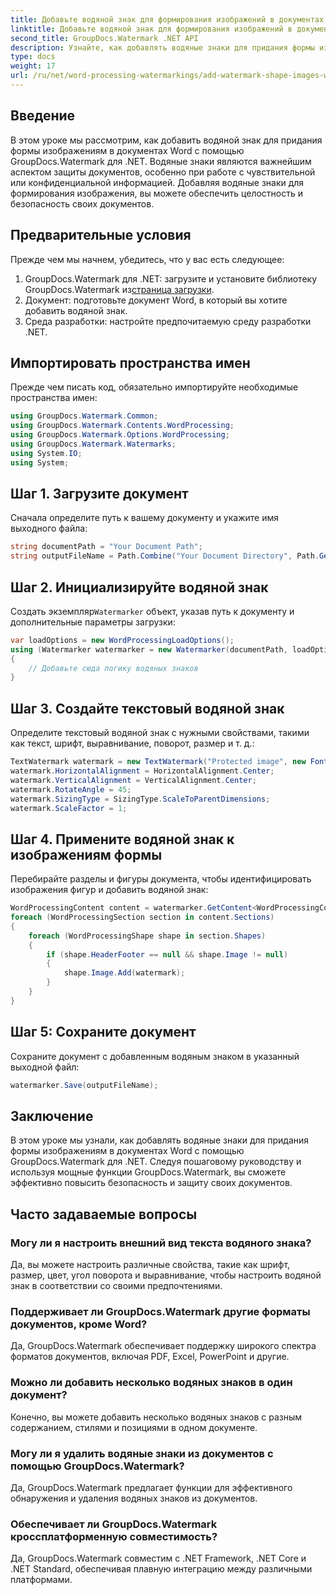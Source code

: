 ```yaml
---
title: Добавьте водяной знак для формирования изображений в документах Word
linktitle: Добавьте водяной знак для формирования изображений в документах Word
second_title: GroupDocs.Watermark .NET API
description: Узнайте, как добавлять водяные знаки для придания формы изображениям в документах Word с помощью GroupDocs.Watermark для .NET. Повысьте безопасность документов с помощью этого руководства.
type: docs
weight: 17
url: /ru/net/word-processing-watermarkings/add-watermark-shape-images-word-docs/
---
```

## Введение
В этом уроке мы рассмотрим, как добавить водяной знак для придания формы изображениям в документах Word с помощью GroupDocs.Watermark для .NET. Водяные знаки являются важнейшим аспектом защиты документов, особенно при работе с чувствительной или конфиденциальной информацией. Добавляя водяные знаки для формирования изображения, вы можете обеспечить целостность и безопасность своих документов.
## Предварительные условия
Прежде чем мы начнем, убедитесь, что у вас есть следующее:
1.  GroupDocs.Watermark для .NET: загрузите и установите библиотеку GroupDocs.Watermark из[страница загрузки](https://releases.groupdocs.com/Watermark/net/).
2. Документ: подготовьте документ Word, в который вы хотите добавить водяной знак.
3. Среда разработки: настройте предпочитаемую среду разработки .NET.
## Импортировать пространства имен
Прежде чем писать код, обязательно импортируйте необходимые пространства имен:
```csharp
using GroupDocs.Watermark.Common;
using GroupDocs.Watermark.Contents.WordProcessing;
using GroupDocs.Watermark.Options.WordProcessing;
using GroupDocs.Watermark.Watermarks;
using System.IO;
using System;
```
## Шаг 1. Загрузите документ
Сначала определите путь к вашему документу и укажите имя выходного файла:
```csharp
string documentPath = "Your Document Path";
string outputFileName = Path.Combine("Your Document Directory", Path.GetFileName(documentPath));
```
## Шаг 2. Инициализируйте водяной знак
 Создать экземпляр`Watermarker` объект, указав путь к документу и дополнительные параметры загрузки:
```csharp
var loadOptions = new WordProcessingLoadOptions();
using (Watermarker watermarker = new Watermarker(documentPath, loadOptions))
{
    // Добавьте сюда логику водяных знаков
}
```
## Шаг 3. Создайте текстовый водяной знак
Определите текстовый водяной знак с нужными свойствами, такими как текст, шрифт, выравнивание, поворот, размер и т. д.:
```csharp
TextWatermark watermark = new TextWatermark("Protected image", new Font("Arial", 8));
watermark.HorizontalAlignment = HorizontalAlignment.Center;
watermark.VerticalAlignment = VerticalAlignment.Center;
watermark.RotateAngle = 45;
watermark.SizingType = SizingType.ScaleToParentDimensions;
watermark.ScaleFactor = 1;
```
## Шаг 4. Примените водяной знак к изображениям формы
Перебирайте разделы и фигуры документа, чтобы идентифицировать изображения фигур и добавить водяной знак:
```csharp
WordProcessingContent content = watermarker.GetContent<WordProcessingContent>();
foreach (WordProcessingSection section in content.Sections)
{
    foreach (WordProcessingShape shape in section.Shapes)
    {
        if (shape.HeaderFooter == null && shape.Image != null)
        {
            shape.Image.Add(watermark);
        }
    }
}
```
## Шаг 5: Сохраните документ
Сохраните документ с добавленным водяным знаком в указанный выходной файл:
```csharp
watermarker.Save(outputFileName);
```

## Заключение
В этом уроке мы узнали, как добавлять водяные знаки для придания формы изображениям в документах Word с помощью GroupDocs.Watermark для .NET. Следуя пошаговому руководству и используя мощные функции GroupDocs.Watermark, вы сможете эффективно повысить безопасность и защиту своих документов.
## Часто задаваемые вопросы
### Могу ли я настроить внешний вид текста водяного знака?
Да, вы можете настроить различные свойства, такие как шрифт, размер, цвет, угол поворота и выравнивание, чтобы настроить водяной знак в соответствии со своими предпочтениями.
### Поддерживает ли GroupDocs.Watermark другие форматы документов, кроме Word?
Да, GroupDocs.Watermark обеспечивает поддержку широкого спектра форматов документов, включая PDF, Excel, PowerPoint и другие.
### Можно ли добавить несколько водяных знаков в один документ?
Конечно, вы можете добавить несколько водяных знаков с разным содержанием, стилями и позициями в одном документе.
### Могу ли я удалить водяные знаки из документов с помощью GroupDocs.Watermark?
Да, GroupDocs.Watermark предлагает функции для эффективного обнаружения и удаления водяных знаков из документов.
### Обеспечивает ли GroupDocs.Watermark кроссплатформенную совместимость?
Да, GroupDocs.Watermark совместим с .NET Framework, .NET Core и .NET Standard, обеспечивая плавную интеграцию между различными платформами.